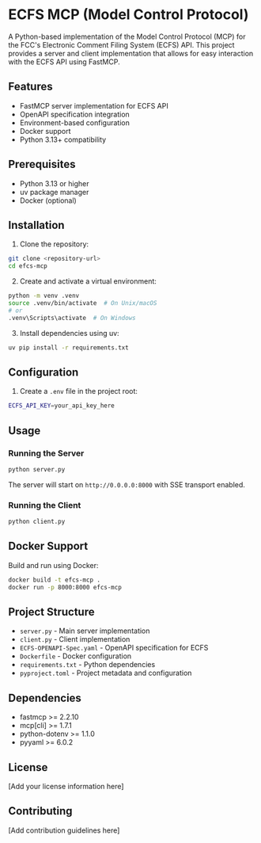 # ECFS MCP (Model Control Protocol)

A Python-based implementation of the Model Control Protocol (MCP) for the FCC's Electronic Comment Filing System (ECFS) API. This project provides a server and client implementation that allows for easy interaction with the ECFS API using FastMCP.

## Features

- FastMCP server implementation for ECFS API
- OpenAPI specification integration
- Environment-based configuration
- Docker support
- Python 3.13+ compatibility

## Prerequisites

- Python 3.13 or higher
- uv package manager
- Docker (optional)

## Installation

1. Clone the repository:
```bash
git clone <repository-url>
cd efcs-mcp
```

2. Create and activate a virtual environment:
```bash
python -m venv .venv
source .venv/bin/activate  # On Unix/macOS
# or
.venv\Scripts\activate  # On Windows
```

3. Install dependencies using uv:
```bash
uv pip install -r requirements.txt
```

## Configuration

1. Create a `.env` file in the project root:
```bash
ECFS_API_KEY=your_api_key_here
```

## Usage

### Running the Server

```bash
python server.py
```

The server will start on `http://0.0.0.0:8000` with SSE transport enabled.

### Running the Client

```bash
python client.py
```

## Docker Support

Build and run using Docker:

```bash
docker build -t efcs-mcp .
docker run -p 8000:8000 efcs-mcp
```

## Project Structure

- `server.py` - Main server implementation
- `client.py` - Client implementation
- `ECFS-OPENAPI-Spec.yaml` - OpenAPI specification for ECFS
- `Dockerfile` - Docker configuration
- `requirements.txt` - Python dependencies
- `pyproject.toml` - Project metadata and configuration

## Dependencies

- fastmcp >= 2.2.10
- mcp[cli] >= 1.7.1
- python-dotenv >= 1.1.0
- pyyaml >= 6.0.2

## License

[Add your license information here]

## Contributing

[Add contribution guidelines here]
